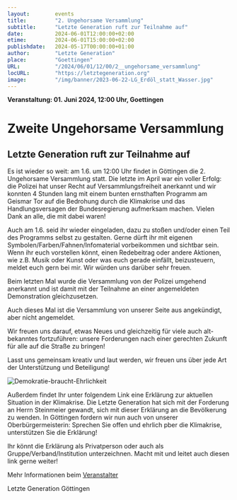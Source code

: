 ```yaml
---
layout:        events
title:         "2. Ungehorsame Versammlung"
subtitle:      "Letzte Generation ruft zur Teilnahme auf"
date:          2024-06-01T12:00:00+02:00
etime:         2024-06-01T15:00:00+02:00
publishdate:   2024-05-17T00:00:00+01:00
author:        "Letzte Generation"
place:         "Goettingen"
URL:           "/2024/06/01/12/00/2__ungehorsame_versammlung"
locURL:        "https://letztegeneration.org"
image:         "/img/banner/2023-06-22-LG_Erdöl_statt_Wasser.jpg"
---
```


**Veranstaltung: 01. Juni 2024, 12:00 Uhr, Goettingen**

Zweite Ungehorsame Versammlung
===========

Letzte Generation ruft zur Teilnahme auf
-----------
Es ist wieder so weit: am 1.6. um 12:00 Uhr findet in Göttingen die 2. Ungehorsame Versammlung statt. Die letzte im April war ein voller Erfolg: die Polizei hat unser Recht auf Versammlungsfreiheit anerkannt und wir konnten 4 Stunden lang mit einem bunten  ernsthaften Programm am Geismar Tor auf die Bedrohung durch die Klimakrise und das Handlungsversagen der Bundesregierung aufmerksam machen. Vielen Dank an alle, die mit dabei waren!

Auch am 1.6. seid ihr wieder eingeladen, dazu zu stoßen und/oder einen Teil des Programms selbst zu gestalten. Gerne dürft ihr mit eigenen Symbolen/Farben/Fahnen/Infomaterial vorbeikommen und sichtbar sein. Wenn ihr euch vorstellen könnt, einen Redebeitrag oder andere Aktionen, wie z.B. Musik oder Kunst oder was euch gerade einfällt, beizusteuern, meldet euch gern bei mir. Wir würden uns darüber sehr freuen.

Beim letzten Mal wurde die Versammlung von der Polizei umgehend anerkannt und ist damit mit der Teilnahme an einer angemeldeten Demonstration gleichzusetzen. 

Auch dieses Mal ist die Versammlung von unserer Seite aus angekündigt, aber nicht angemeldet. 

Wir freuen uns darauf, etwas Neues und gleichzeitig für viele auch alt-bekanntes fortzuführen: unsere Forderungen nach einer gerechten Zukunft für alle auf die Straße zu bringen!

Lasst uns gemeinsam kreativ und laut werden, wir freuen uns über jede Art der Unterstützung und Beteiligung!

![Demokratie-braucht-Ehrlichkeit](/img/event/2024-06-01-Demokratie-braucht-Ehrlichkeit.jpg)

Außerdem findet Ihr unter folgendem Link eine Erklärung zur aktuellen Situation in der Klimakrise. Die Letzte Generation hat sich mit der Forderung an Herrn Steinmeier gewandt, sich mit dieser Erklärung an die Bevölkerung zu wenden. In Göttingen fordern wir nun auch von unserer Oberbürgermeisterin: Sprechen Sie offen und ehrlich pber die Klimakrise, unterstützen Sie die Erklärung! 

Ihr könnt die Erklärung als Privatperson oder auch als Gruppe/Verband/Institution unterzeichnen. Macht mit und leitet auch diesen link gerne weiter!




Mehr Informationen beim
[Veranstalter](https://letztegeneration.org/erklärung)

Letzte Generation Göttingen

